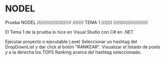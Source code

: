 # NODEL
Prueba NODEL ////////////////////// /////// TEMA 1 /////// //////////////////////

El Tema 1 de la prueba lo hice en Visual Studio con C# en .NET

Ejecutar proyecto o ejecutable (.exe)
Seleccionar un hashtag del DropDownList y dar click al botón "RANKEAR".
Visualizar el listado de posts y a la derecha los TOPS Ranking acerca del hashtag seleccionado.
